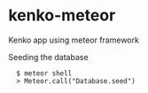 # kenko-meteor
Kenko app using meteor framework

Seeding the database
```
  $ meteor shell
  > Meteor.call("Database.seed")
```
